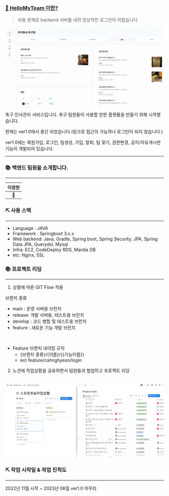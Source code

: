 ### 
### [🥅 HelloMyTeam 이란?](https://www.hellomyteam.com)
> 비용 문제로 backend 서버를 내려 정상적인 로그인이 어렵습니다.

<div>
<img src="https://github.com/iafan1229/threejs/blob/master/1234.gif?raw=true" alt="썸네일"/>
</div>

<p>축구 인사관리 서비스입니다. 축구 팀원들이 사용할 만한 플랫폼을 만들기 위해 시작했습니다. </p>
<p>현재는 ver1.0에서 중단 되었습니다.(링크로 접근이 가능하나 로그인이 되지 않습니다.) </p>
<p>ver1.0에는 회원가입, 로그인, 팀생성, 가입, 탈퇴, 팀 찾기, 권한변경, 공지/자유게시판 기능이 개발되어 있습니다.</p>
<hr/>

### 📚 백엔드 팀원을 소개합니다.

<hr/>

| 이창현 |
| :----: |
|   🦄   |

### ⛏ 사용 스택

<hr/>

<ul>
<li>Language : JAVA</li>
<li>Framework : Springboot 3.x.x</li>
<li>Web backend: Java, Gradle, Spring boot, Spring Security, JPA, Spring Data JPA, Querydsl, Mysql</li>
<li>Infra: EC2, CodeDeploy RDS, Mardia DB</li>
<li>etc: Nginx, SSL</li>
</ul>

### 📚 프로젝트 리딩

<hr/>

1. 상황에 따른 GIT Flow 적용

브랜치 종류
- main : 운영 서버용 브런치
- release: 개발 서버용, 테스트용 브런치
- develop : 코드 병합 및 테스트용 브런치
- feature : 새로운 기능 개발 브런치
<br> 

- Feature 브랜치 네이밍 규칙
    - {브랜치 종류}/{이름}/{{기능이름}}
    - ex) feature/cahnghyeon/login

2. 노션에 작업상황을 공유하면서 팀원들과 협업하고 프로젝트 리딩
<br>
<img src="https://github.com/iafan1229/threejs/blob/master/sprint.png?raw=true" width="800"/>

### ⛏ 작업 시작일 & 작업 진척도

<hr/>

<p>2022년 11월 시작 ~ 2023년 06월 ver1.0 마무리</p>






